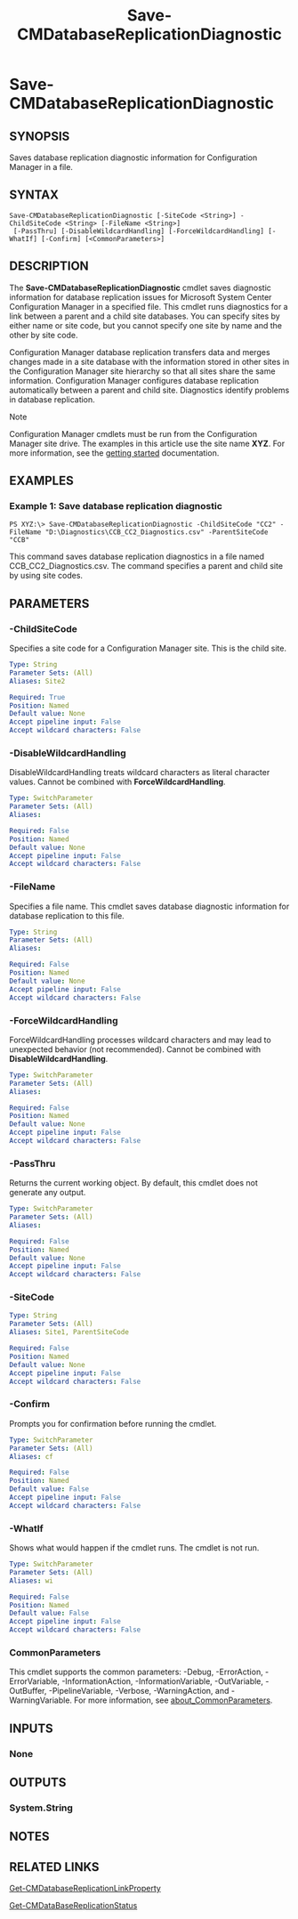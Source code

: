 ﻿---
description: Saves database replication diagnostic information for Configuration Manager in a file.
external help file: AdminUI.PS.DatabaseReplication.dll-Help.xml
Module Name: ConfigurationManager
ms.date: 05/07/2019
schema: 2.0.0
title: Save-CMDatabaseReplicationDiagnostic
---

# Save-CMDatabaseReplicationDiagnostic

## SYNOPSIS
Saves database replication diagnostic information for Configuration Manager in a file.

## SYNTAX

```
Save-CMDatabaseReplicationDiagnostic [-SiteCode <String>] -ChildSiteCode <String> [-FileName <String>]
 [-PassThru] [-DisableWildcardHandling] [-ForceWildcardHandling] [-WhatIf] [-Confirm] [<CommonParameters>]
```

## DESCRIPTION
The **Save-CMDatabaseReplicationDiagnostic** cmdlet saves diagnostic information for database replication issues for Microsoft System Center Configuration Manager in a specified file.
This cmdlet runs diagnostics for a link between a parent and a child site databases.
You can specify sites by either name or site code, but you cannot specify one site by name and the other by site code.

Configuration Manager database replication transfers data and merges changes made in a site database with the information stored in other sites in the Configuration Manager site hierarchy so that all sites share the same information.
Configuration Manager configures database replication automatically between a parent and child site.
Diagnostics identify problems in database replication.

> [!NOTE]
> Configuration Manager cmdlets must be run from the Configuration Manager site drive.
> The examples in this article use the site name **XYZ**. For more information, see the
> [getting started](/powershell/sccm/overview) documentation.

## EXAMPLES

### Example 1: Save database replication diagnostic
```
PS XYZ:\> Save-CMDatabaseReplicationDiagnostic -ChildSiteCode "CC2" -FileName "D:\Diagnostics\CCB_CC2_Diagnostics.csv" -ParentSiteCode "CCB"
```

This command saves database replication diagnostics in a file named CCB_CC2_Diagnostics.csv.
The command specifies a parent and child site by using site codes.

## PARAMETERS

### -ChildSiteCode
Specifies a site code for a Configuration Manager site.
This is the child site.

```yaml
Type: String
Parameter Sets: (All)
Aliases: Site2

Required: True
Position: Named
Default value: None
Accept pipeline input: False
Accept wildcard characters: False
```

### -DisableWildcardHandling
DisableWildcardHandling treats wildcard characters as literal character values. Cannot be combined with **ForceWildcardHandling**.

```yaml
Type: SwitchParameter
Parameter Sets: (All)
Aliases:

Required: False
Position: Named
Default value: None
Accept pipeline input: False
Accept wildcard characters: False
```

### -FileName
Specifies a file name.
This cmdlet saves database diagnostic information for database replication to this file.

```yaml
Type: String
Parameter Sets: (All)
Aliases:

Required: False
Position: Named
Default value: None
Accept pipeline input: False
Accept wildcard characters: False
```

### -ForceWildcardHandling
ForceWildcardHandling processes wildcard characters and may lead to unexpected behavior (not recommended). Cannot be combined with **DisableWildcardHandling**.

```yaml
Type: SwitchParameter
Parameter Sets: (All)
Aliases:

Required: False
Position: Named
Default value: None
Accept pipeline input: False
Accept wildcard characters: False
```

### -PassThru
Returns the current working object.
By default, this cmdlet does not generate any output.

```yaml
Type: SwitchParameter
Parameter Sets: (All)
Aliases:

Required: False
Position: Named
Default value: None
Accept pipeline input: False
Accept wildcard characters: False
```

### -SiteCode
```yaml
Type: String
Parameter Sets: (All)
Aliases: Site1, ParentSiteCode

Required: False
Position: Named
Default value: None
Accept pipeline input: False
Accept wildcard characters: False
```

### -Confirm
Prompts you for confirmation before running the cmdlet.

```yaml
Type: SwitchParameter
Parameter Sets: (All)
Aliases: cf

Required: False
Position: Named
Default value: False
Accept pipeline input: False
Accept wildcard characters: False
```

### -WhatIf
Shows what would happen if the cmdlet runs.
The cmdlet is not run.

```yaml
Type: SwitchParameter
Parameter Sets: (All)
Aliases: wi

Required: False
Position: Named
Default value: False
Accept pipeline input: False
Accept wildcard characters: False
```

### CommonParameters
This cmdlet supports the common parameters: -Debug, -ErrorAction, -ErrorVariable, -InformationAction, -InformationVariable, -OutVariable, -OutBuffer, -PipelineVariable, -Verbose, -WarningAction, and -WarningVariable. For more information, see [about_CommonParameters](http://go.microsoft.com/fwlink/?LinkID=113216).

## INPUTS

### None

## OUTPUTS

### System.String

## NOTES

## RELATED LINKS

[Get-CMDatabaseReplicationLinkProperty](Get-CMDatabaseReplicationLinkProperty.md)

[Get-CMDataBaseReplicationStatus](Get-CMDataBaseReplicationStatus.md)


